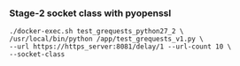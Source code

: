 ### Stage-2 socket class with pyopenssl

```shell
./docker-exec.sh test_grequests_python27_2 \
/usr/local/bin/python /app/test_grequests_v1.py \
--url https://https_server:8081/delay/1 --url-count 10 \
--socket-class
```
